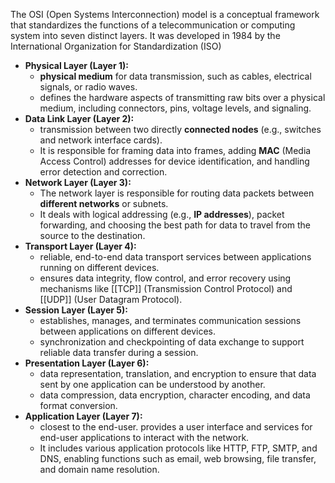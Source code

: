 The OSI (Open Systems Interconnection) model is a conceptual framework that standardizes the functions of a telecommunication or computing system into seven distinct layers. It was developed in 1984 by the International Organization for Standardization (ISO)

- **Physical Layer (Layer 1):**
    - **physical medium** for data transmission, such as cables, electrical signals, or radio waves.
    - defines the hardware aspects of transmitting raw bits over a physical medium, including connectors, pins, voltage levels, and signaling.
- **Data Link Layer (Layer 2):**
    - transmission between two directly **connected nodes** (e.g., switches and network interface cards).
    - It is responsible for framing data into frames, adding **MAC** (Media Access Control) addresses for device identification, and handling error detection and correction.
- **Network Layer (Layer 3):**
    - The network layer is responsible for routing data packets between **different networks** or subnets.
    - It deals with logical addressing (e.g., **IP addresses**), packet forwarding, and choosing the best path for data to travel from the source to the destination.
- **Transport Layer (Layer 4):**
    - reliable, end-to-end data transport services between applications running on different devices.
    - ensures data integrity, flow control, and error recovery using mechanisms like [[TCP]] (Transmission Control Protocol) and [[UDP]] (User Datagram Protocol).
- **Session Layer (Layer 5):**
    - establishes, manages, and terminates communication sessions between applications on different devices.
    - synchronization and checkpointing of data exchange to support reliable data transfer during a session.
- **Presentation Layer (Layer 6):**
    - data representation, translation, and encryption to ensure that data sent by one application can be understood by another.
    - data compression, data encryption, character encoding, and data format conversion.
- **Application Layer (Layer 7):**
    - closest to the end-user.  provides a user interface and services for end-user applications to interact with the network.
    - It includes various application protocols like HTTP, FTP, SMTP, and DNS, enabling functions such as email, web browsing, file transfer, and domain name resolution.